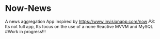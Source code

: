 # Now-News
A news aggregation App inspired by https://www.invisionapp.com/now
*PS:* Its not full app, Its focus on the use of a none Reactive MVVM and MySQL
#Work in progress!!!
